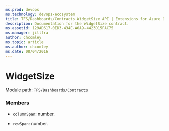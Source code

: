```yaml
---
ms.prod: devops
ms.technology: devops-ecosystem
title: TFS/Dashboards/Contracts WidgetSize API | Extensions for Azure DevOps Services
description: Documentation for the WidgetSize contract.
ms.assetid: 129AD617-0ED3-434E-A0A9-4423D15FAC75
ms.manager: jillfra
author: chcomley
ms.topic: article
ms.author: chcomley
ms.date: 08/04/2016
---
```


# WidgetSize

Module path: `TFS/Dashboards/Contracts`


### Members

* `columnSpan`: number. 

* `rowSpan`: number. 